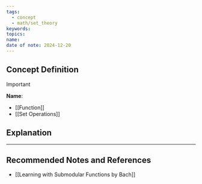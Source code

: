 ```yaml
---
tags:
  - concept
  - math/set_theory
keywords: 
topics: 
name: 
date of note: 2024-12-20
---
```


## Concept Definition

>[!important]
>**Name**: 



- [[Function]]
- [[Set Operations]]

## Explanation





-----------
##  Recommended Notes and References


- [[Learning with Submodular Functions by Bach]]